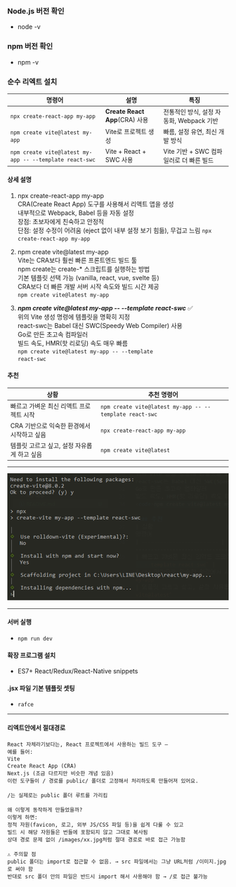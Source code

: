 ### Node.js 버전 확인  
- node -v  

### npm 버전 확인
- npm -v  

### 순수 리엑트 설치  
| 명령어                                                         | 설명                           | 특징                          |
| ----------------------------------------------------------- | ---------------------------- | --------------------------- |
| `npx create-react-app my-app`                           | **Create React App**(CRA) 사용 | 전통적인 방식, 설정 자동화, Webpack 기반 |
| `npm create vite@latest my-app`                         | Vite로 프로젝트 생성                | 빠름, 설정 유연, 최신 개발 방식         |
| `npm create vite@latest my-app -- --template react-swc` | Vite + React + SWC 사용        | Vite 기반 + SWC 컴파일러로 더 빠른 빌드 |

#### 상세 설명
1. npx create-react-app my-app  
CRA(Create React App) 도구를 사용해서 리액트 앱을 생성  
내부적으로 Webpack, Babel 등을 자동 설정  
장점: 초보자에게 친숙하고 안정적  
단점: 설정 수정이 어려움 (eject 없이 내부 설정 보기 힘듦), 무겁고 느림 
<code>npx create-react-app my-app</code> 

2. npm create vite@latest my-app  
Vite는 CRA보다 훨씬 빠른 프론트엔드 빌드 툴  
npm create는 create-* 스크립트를 실행하는 방법  
기본 템플릿 선택 가능 (vanilla, react, vue, svelte 등)  
CRA보다 더 빠른 개발 서버 시작 속도와 빌드 시간 제공  
<code>npm create vite@latest my-app</code>

3. **_npm create vite@latest my-app -- --template react-swc_** ✅   
위의 Vite 생성 명령에 템플릿을 명확히 지정  
react-swc는 Babel 대신 SWC(Speedy Web Compiler) 사용  
Go로 만든 초고속 컴파일러  
빌드 속도, HMR(핫 리로딩) 속도 매우 빠름  
<code>npm create vite@latest my-app -- --template react-swc</code>

#### 추천
| 상황                        | 추천 명령어                                                  |
| ------------------------- | ------------------------------------------------------- |
| 빠르고 가벼운 최신 리액트 프로젝트 시작    | `npm create vite@latest my-app -- --template react-swc` |
| CRA 기반으로 익숙한 환경에서 시작하고 싶음 | `npx create-react-app my-app`                           |
| 템플릿 고르고 싶고, 설정 자유롭게 하고 싶음 | `npm create vite@latest`                                |

---

![기본설정](set.png)

---

#### 서버 실행
- <code>npm run dev</code>

#### 확장 프로그램 설치
- ES7+ React/Redux/React-Native snippets

#### .jsx 파일 기본 템플릿 셋팅
- <code>rafce</code>

---

#### 리엑트안에서 절대경로
```
React 자체라기보다는, React 프로젝트에서 사용하는 빌드 도구 — 
예를 들어:
Vite
Create React App (CRA)
Next.js (조금 다르지만 비슷한 개념 있음)
이런 도구들이 / 경로를 public/ 폴더로 고정해서 처리하도록 만들어져 있어요.

/는 실제로는 public 폴더 루트를 가리킴

왜 이렇게 동작하게 만들었을까?
이렇게 하면:
정적 자원(favicon, 로고, 외부 JS/CSS 파일 등)을 쉽게 다룰 수 있고
빌드 시 해당 자원들은 번들에 포함되지 않고 그대로 복사됨
상대 경로 문제 없이 /images/xx.jpg처럼 절대 경로로 바로 접근 가능함

⚠️ 주의할 점
public 폴더는 import로 접근할 수 없음. → src 파일에서는 그냥 URL처럼 /이미지.jpg로 써야 함
반대로 src 폴더 안의 파일은 반드시 import 해서 사용해야 함 → /로 접근 불가능
```

